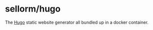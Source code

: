 # sellorm/hugo

The [Hugo](https://gohugo.io/) static website generator all bundled up in a docker container.

